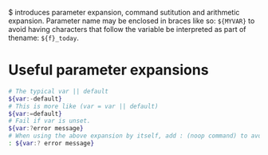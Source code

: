 $ introduces parameter expansion, command sutitution and arithmetic expansion. Parameter name may be enclosed in braces like so: `${MYVAR}` to avoid having characters that follow the variable be interpreted as part of thename: `${f}_today`.

# Useful parameter expansions

```bash
# The typical var || default
${var:-default}
# This is more like (var = var || default)
${var:=default}
# Fail if var is unset.
${var:?error message}
# When using the above expansion by itself, add : (noop command) to avoid having it be interpreted as a command. lke so:
: ${var:? error message}
```